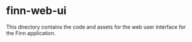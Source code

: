 # finn-web-ui

This directory contains the code and assets for the web user interface for the Finn application.